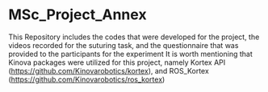 # MSc_Project_Annex
This Repository includes the codes that were developed for the project, the videos recorded for the suturing task, and the questionnaire that was provided to the participants for the experiment
It is worth mentioning that Kinova packages were utilized for this project, namely Kortex API (https://github.com/Kinovarobotics/kortex), and ROS_Kortex (https://github.com/Kinovarobotics/ros_kortex)
